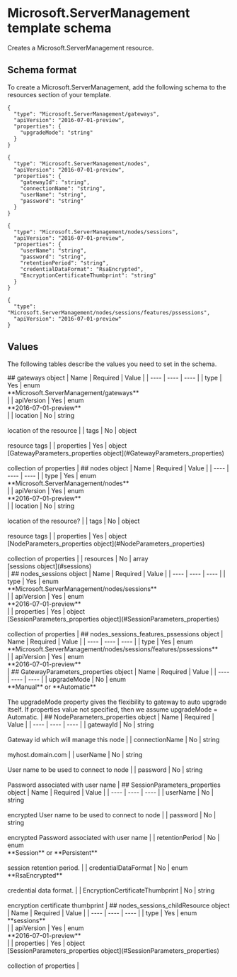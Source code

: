 # Microsoft.ServerManagement template schema

Creates a Microsoft.ServerManagement resource.

## Schema format

To create a Microsoft.ServerManagement, add the following schema to the resources section of your template.

```
{
  "type": "Microsoft.ServerManagement/gateways",
  "apiVersion": "2016-07-01-preview",
  "properties": {
    "upgradeMode": "string"
  }
}
```
```
{
  "type": "Microsoft.ServerManagement/nodes",
  "apiVersion": "2016-07-01-preview",
  "properties": {
    "gatewayId": "string",
    "connectionName": "string",
    "userName": "string",
    "password": "string"
  }
}
```
```
{
  "type": "Microsoft.ServerManagement/nodes/sessions",
  "apiVersion": "2016-07-01-preview",
  "properties": {
    "userName": "string",
    "password": "string",
    "retentionPeriod": "string",
    "credentialDataFormat": "RsaEncrypted",
    "EncryptionCertificateThumbprint": "string"
  }
}
```
```
{
  "type": "Microsoft.ServerManagement/nodes/sessions/features/pssessions",
  "apiVersion": "2016-07-01-preview"
}
```
## Values

The following tables describe the values you need to set in the schema.

<a id="gateways" />
## gateways object
|  Name | Required | Value |
|  ---- | ---- | ---- |
|  type | Yes | enum<br />**Microsoft.ServerManagement/gateways**<br /> |
|  apiVersion | Yes | enum<br />**2016-07-01-preview**<br /> |
|  location | No | string<br /><br />location of the resource |
|  tags | No | object<br /><br />resource tags |
|  properties | Yes | object<br />[GatewayParameters_properties object](#GatewayParameters_properties)<br /><br />collection of properties |


<a id="nodes" />
## nodes object
|  Name | Required | Value |
|  ---- | ---- | ---- |
|  type | Yes | enum<br />**Microsoft.ServerManagement/nodes**<br /> |
|  apiVersion | Yes | enum<br />**2016-07-01-preview**<br /> |
|  location | No | string<br /><br />location of the resource? |
|  tags | No | object<br /><br />resource tags |
|  properties | Yes | object<br />[NodeParameters_properties object](#NodeParameters_properties)<br /><br />collection of properties |
|  resources | No | array<br />[sessions object](#sessions)<br /> |


<a id="nodes_sessions" />
## nodes_sessions object
|  Name | Required | Value |
|  ---- | ---- | ---- |
|  type | Yes | enum<br />**Microsoft.ServerManagement/nodes/sessions**<br /> |
|  apiVersion | Yes | enum<br />**2016-07-01-preview**<br /> |
|  properties | Yes | object<br />[SessionParameters_properties object](#SessionParameters_properties)<br /><br />collection of properties |


<a id="nodes_sessions_features_pssessions" />
## nodes_sessions_features_pssessions object
|  Name | Required | Value |
|  ---- | ---- | ---- |
|  type | Yes | enum<br />**Microsoft.ServerManagement/nodes/sessions/features/pssessions**<br /> |
|  apiVersion | Yes | enum<br />**2016-07-01-preview**<br /> |


<a id="GatewayParameters_properties" />
## GatewayParameters_properties object
|  Name | Required | Value |
|  ---- | ---- | ---- |
|  upgradeMode | No | enum<br />**Manual** or **Automatic**<br /><br />The upgradeMode property gives the flexibility to gateway to auto upgrade itself. If properties value not specified, then we assume upgradeMode = Automatic. |


<a id="NodeParameters_properties" />
## NodeParameters_properties object
|  Name | Required | Value |
|  ---- | ---- | ---- |
|  gatewayId | No | string<br /><br />Gateway id which will manage this node |
|  connectionName | No | string<br /><br />myhost.domain.com |
|  userName | No | string<br /><br />User name to be used to connect to node |
|  password | No | string<br /><br />Password associated with user name |


<a id="SessionParameters_properties" />
## SessionParameters_properties object
|  Name | Required | Value |
|  ---- | ---- | ---- |
|  userName | No | string<br /><br />encrypted User name to be used to connect to node |
|  password | No | string<br /><br />encrypted Password associated with user name |
|  retentionPeriod | No | enum<br />**Session** or **Persistent**<br /><br />session retention period. |
|  credentialDataFormat | No | enum<br />**RsaEncrypted**<br /><br />credential data format. |
|  EncryptionCertificateThumbprint | No | string<br /><br />encryption certificate thumbprint |


<a id="nodes_sessions_childResource" />
## nodes_sessions_childResource object
|  Name | Required | Value |
|  ---- | ---- | ---- |
|  type | Yes | enum<br />**sessions**<br /> |
|  apiVersion | Yes | enum<br />**2016-07-01-preview**<br /> |
|  properties | Yes | object<br />[SessionParameters_properties object](#SessionParameters_properties)<br /><br />collection of properties |

